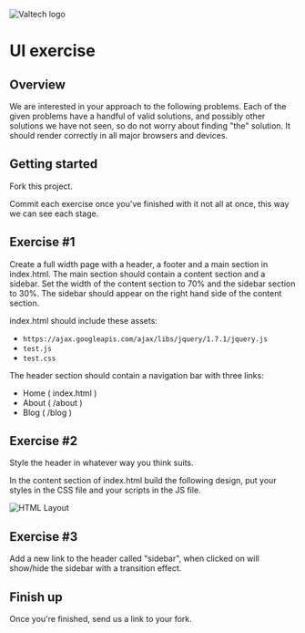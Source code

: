 ![Valtech logo](http://i.imgur.com/32Oipl4.png "Valtech logo")

UI exercise
==============================

Overview
--------

We are interested in your approach to the following problems. Each of the given problems have a handful of valid solutions, and possibly other solutions we have not seen, so do not worry about finding "the" solution. It should render correctly in all major browsers and devices.

Getting started
---------------
Fork this project.

Commit each exercise once you've finished with it not all at once, this way we can see each stage.

Exercise #1
-----------
Create a full width page with a header, a footer and a main section in index.html. The main section should contain a content section and a sidebar. Set the width of the content section to 70% and the sidebar section to 30%. The sidebar should appear on the right hand side of the content section.

index.html should include these assets:

- `https://ajax.googleapis.com/ajax/libs/jquery/1.7.1/jquery.js`
- `test.js`
- `test.css`

The header section should contain a navigation bar with three links:

- Home ( index.html )
- About ( /about )
- Blog ( /blog )
    
Exercise #2
-----------
Style the header in whatever way you think suits.

In the content section of index.html build the following design, put your styles in the CSS file and your scripts in the JS file.

![HTML Layout](http://i.imgur.com/Q9dHL3d.png "HTML Layout")

Exercise #3
-----------
Add a new link to the header called "sidebar", when clicked on will show/hide the sidebar with a transition effect.

Finish up
---------
Once you're finished, send us a link to your fork.